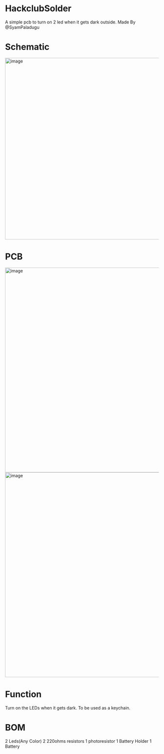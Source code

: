 # HackclubSolder
A simple pcb to turn on 2 led when it gets dark outside. Made By @SyamPaladugu


# Schematic

<img width="595" alt="image" src="https://github.com/user-attachments/assets/1623afe3-30b9-4429-8f38-e06c5d7fc066" />

# PCB
<img width="671" alt="image" src="https://github.com/user-attachments/assets/b13b3a75-f577-4c3f-8014-6fdb5a8d11d7" />


<img width="671" alt="image" src="https://github.com/user-attachments/assets/8af854dd-b8ed-4ebe-8636-46335f8f61c9" />




# Function 
Turn on the LEDs when it gets dark. To be used as a keychain.

# BOM
2 Leds(Any Color)
2 220ohms resistors
1 photoresistor
1 Battery Holder
1 Battery
